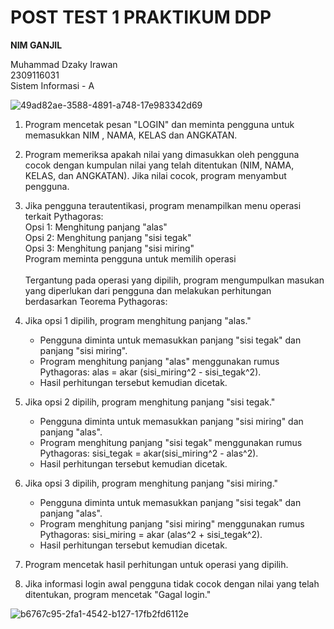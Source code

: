 # POST TEST 1 PRAKTIKUM DDP 
**NIM GANJIL**

Muhammad Dzaky Irawan <br>
2309116031<br>
Sistem Informasi - A

![49ad82ae-3588-4891-a748-17e983342d69](https://github.com/mdzakyirawan/posttest_daspro1/assets/144348757/7e623ac3-e290-4077-859f-fe9838d2b27b)

1. Program mencetak pesan "LOGIN" dan meminta pengguna untuk memasukkan NIM , NAMA, KELAS dan ANGKATAN.

2. Program memeriksa apakah nilai yang dimasukkan oleh pengguna cocok dengan kumpulan nilai yang telah ditentukan (NIM, NAMA, KELAS, dan ANGKATAN). Jika nilai cocok, program menyambut pengguna.

3. Jika pengguna terautentikasi, program menampilkan menu operasi terkait Pythagoras:<br>
Opsi 1: Menghitung panjang "alas" <br>
Opsi 2: Menghitung panjang "sisi tegak"<br>
Opsi 3: Menghitung panjang "sisi miring"<br>
Program meminta pengguna untuk memilih operasi<br><br>
Tergantung pada operasi yang dipilih, program mengumpulkan masukan yang diperlukan dari pengguna dan melakukan perhitungan berdasarkan Teorema Pythagoras:

4. Jika opsi 1 dipilih, program menghitung panjang "alas."<br>
   - Pengguna diminta untuk memasukkan panjang "sisi tegak" dan panjang "sisi miring".
   - Program menghitung panjang "alas" menggunakan rumus Pythagoras: alas = akar (sisi_miring^2 - sisi_tegak^2).
   - Hasil perhitungan tersebut kemudian dicetak.<br>
5. Jika opsi 2 dipilih, program menghitung panjang "sisi tegak."<br>
    - Pengguna diminta untuk memasukkan panjang "sisi miring" dan panjang "alas".
    - Program menghitung panjang "sisi tegak" menggunakan rumus Pythagoras: sisi_tegak = akar(sisi_miring^2 - alas^2).
    - Hasil perhitungan tersebut kemudian dicetak.<br>
6. Jika opsi 3 dipilih, program menghitung panjang "sisi miring."<br>
    - Pengguna diminta untuk memasukkan panjang "sisi tegak" dan panjang "alas".
    - Program menghitung panjang "sisi miring" menggunakan rumus Pythagoras: sisi_miring = akar (alas^2 + sisi_tegak^2).
    - Hasil perhitungan tersebut kemudian dicetak.

7. Program mencetak hasil perhitungan untuk operasi yang dipilih.
8. Jika informasi login awal pengguna tidak cocok dengan nilai yang telah ditentukan, program mencetak "Gagal login."

![b6767c95-2fa1-4542-b127-17fb2fd6112e](https://github.com/mdzakyirawan/posttest_daspro1/assets/144348757/315670b4-ec60-4e6a-960c-81c19b8ddb26)
